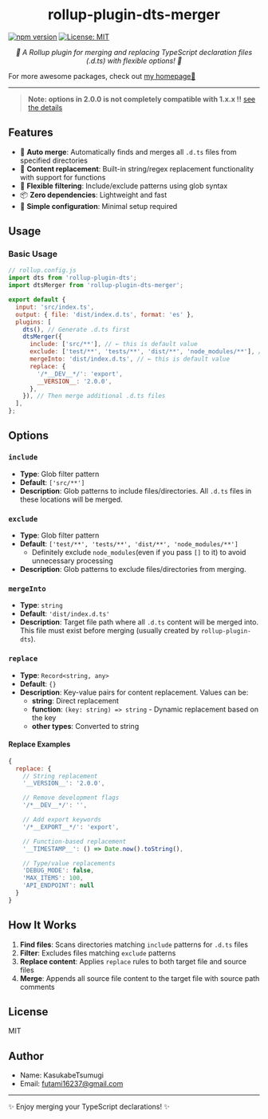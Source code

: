 <h1 align="center">rollup-plugin-dts-merger</h1>

[![npm version](https://img.shields.io/npm/v/rollup-plugin-dts-merger.svg)](https://www.npmjs.com/package/rollup-plugin-dts-merger) [![License: MIT](https://img.shields.io/badge/License-MIT-yellow.svg)](https://opensource.org/licenses/MIT)

<p align="center">
  <em>🦄 A Rollup plugin for merging and replacing TypeScript declaration files (.d.ts) with flexible options! 🦄</em>
</p>

For more awesome packages, check out [my homepage💛](https://baendlorel.github.io/?repoType=npm)

---

> **Note: options in 2.0.0 is not completely compatible with 1.x.x !!** [see the details](#user-content-options)

## Features

- 🚀 **Auto merge**: Automatically finds and merges all `.d.ts` files from specified directories
- 🔄 **Content replacement**: Built-in string/regex replacement functionality with support for functions
- 🎯 **Flexible filtering**: Include/exclude patterns using glob syntax
- 📦 **Zero dependencies**: Lightweight and fast
- 🔧 **Simple configuration**: Minimal setup required

## Usage

### Basic Usage

```js
// rollup.config.js
import dts from 'rollup-plugin-dts';
import dtsMerger from 'rollup-plugin-dts-merger';

export default {
  input: 'src/index.ts',
  output: { file: 'dist/index.d.ts', format: 'es' },
  plugins: [
    dts(), // Generate .d.ts first
    dtsMerger({
      include: ['src/**'], // ← this is default value
      exclude: ['test/**', 'tests/**', 'dist/**', 'node_modules/**'], // ← this is default value
      mergeInto: 'dist/index.d.ts', // ← this is default value
      replace: {
        '/*__DEV__*/': 'export',
        __VERSION__: '2.0.0',
      },
    }), // Then merge additional .d.ts files
  ],
};
```

## Options

<a id="user-content-options"></a>

### `include`

- **Type**: Glob filter pattern
- **Default**: `['src/**']`
- **Description**: Glob patterns to include files/directories. All `.d.ts` files in these locations will be merged.

### `exclude`

- **Type**: Glob filter pattern
- **Default**: `['test/**', 'tests/**', 'dist/**', 'node_modules/**']`
  - Definitely exclude `node_modules`(even if you pass `[]` to it) to avoid unnecessary processing
- **Description**: Glob patterns to exclude files/directories from merging.

### `mergeInto`

- **Type**: `string`
- **Default**: `'dist/index.d.ts'`
- **Description**: Target file path where all `.d.ts` content will be merged into. This file must exist before merging (usually created by `rollup-plugin-dts`).

### `replace`

- **Type**: `Record<string, any>`
- **Default**: `{}`
- **Description**: Key-value pairs for content replacement. Values can be:
  - **string**: Direct replacement
  - **function**: `(key: string) => string` - Dynamic replacement based on the key
  - **other types**: Converted to string

#### Replace Examples

```js
{
  replace: {
    // String replacement
    '__VERSION__': '2.0.0',

    // Remove development flags
    '/*__DEV__*/': '',

    // Add export keywords
    '/*__EXPORT__*/': 'export',

    // Function-based replacement
    '__TIMESTAMP__': () => Date.now().toString(),

    // Type/value replacements
    'DEBUG_MODE': false,
    'MAX_ITEMS': 100,
    'API_ENDPOINT': null
  }
}
```

## How It Works

1. **Find files**: Scans directories matching `include` patterns for `.d.ts` files
2. **Filter**: Excludes files matching `exclude` patterns
3. **Replace content**: Applies `replace` rules to both target file and source files
4. **Merge**: Appends all source file content to the target file with source path comments

## License

MIT

## Author

- Name: KasukabeTsumugi
- Email: futami16237@gmail.com

---

✨ Enjoy merging your TypeScript declarations! ✨
